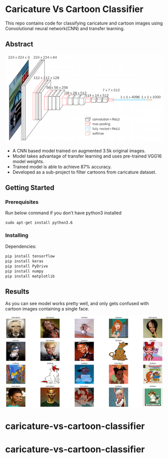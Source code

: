 # Caricature Vs Cartoon Classifier

This repo contains code for classifying caricature and cartoon images using Convolutional neural network(CNN) and transfer learning.

## Abstract

![VGG16](https://raw.githubusercontent.com/milsun/caricature-vs-cartoon-classifier/master/images/vgg16.png)


* A CNN based model trained on augmented 3.5k original images.
* Model takes advantage of transfer learning and uses pre-trained VGG16 model weights.
* Trained model is able to achieve 87% accuracy.
* Developed as a sub-project to filter cartoons from caricature dataset.

## Getting Started


### Prerequisites

Run below command if you don't have python3 installed

```
sudo apt-get install python3.6
```

### Installing

Dependencies:

```
pip install tensorflow
pip install keras
pip install PyDrive
pip install numpy
pip install matplotlib
```

## Results
As you can see model works pretty well, and only gets confused with cartoon images containing a single face.


![Results](https://raw.githubusercontent.com/milsun/caricature-vs-cartoon-classifier/master/images/results.png)
# caricature-vs-cartoon-classifier
# caricature-vs-cartoon-classifier
